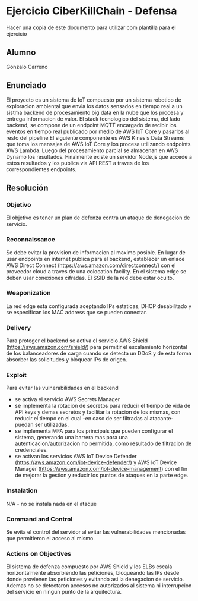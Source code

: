 # Ejercicio CiberKillChain - Defensa

Hacer una copia de este documento para utilizar com plantilla para el ejercicio

## Alumno

Gonzalo Carreno

## Enunciado

El proyecto es un sistema de IoT compuesto por un sistema robotico de exploracion ambiental que envia los datos sensados en tiempo real a un sistma backend de procesamiento big data en la nube que los procesa y entrega informacion de valor. El stack tecnologico del sistema, del lado backend, se compone de un endpoint MQTT encargado de recibir los eventos en tiempo real publicado por medio de AWS IoT Core y pasarlos al resto del pipeline.El siguiente componente es AWS Kinesis Data Streams que toma los mensajes de AWS IoT Core y los procesa utilizando endpoints AWS Lambda. Luego del procesamiento parcial se almacenan en AWS Dynamo los resultados. Finalmente existe un servidor Node.js que accede a estos resultados y los publica via API REST a traves de los correspondientes endpoints.

## Resolución

### Objetivo
El objetivo es tener un plan de defenza contra un ataque de denegacion de servicio.

### Reconnaissance
Se debe evitar la provision de informacion al maximo posible. En lugar de usar endpoints en internet publica para el backend, establecer un enlace AWS Direct Connect (https://aws.amazon.com/directconnect/) con el proveedor cloud a traves de una colocation facility. En el sistema edge se deben usar conexiones cifradas. El SSID de la red debe estar oculto.

### Weaponization
La red edge esta configurada aceptando IPs estaticas, DHCP desabilitado y se especifican los MAC address que se pueden conectar.

### Delivery
Para proteger el backend se activa el servicio AWS Shield (https://aws.amazon.com/shield/) para permitir el escalamiento horizontal de los balanceadores de carga cuando se detecta un DDoS y de esta forma absorber las solicitudes y bloquear IPs de origen.

### Exploit
Para evitar las vulnerabilidades en el backend 
- se activa el servicio AWS Secrets Manager
- se implementa la rotacion de secretos para reducir el tiempo de vida de API keys y demas secretos y facilitar la rotacion de los mismas, con reducir el tiempo en el cual -en caso de ser filtradas al atacante- puedan ser utilizadas.
- se implementa MFA para los principals que pueden configurar el sistema, generando una barrera mas para una autenticacion/autorizacion no permitida, como resultado de filtracion de credenciales.
- se activan los servicios AWS IoT Device Defender (https://aws.amazon.com/iot-device-defender/) y AWS IoT Device Manager (https://aws.amazon.com/iot-device-management) con el fin de mejorar la gestion y reducir los puntos de ataques en la parte edge.

### Instalation
N/A - no se instala nada en el ataque

### Command and Control
Se evita el control del servidor al evitar las vulnerabilidades mencionadas que permitieron el acceso al mismo.

### Actions on Objectives
El sistema de defenza compuesto por AWS Shield y los ELBs escala horizontalmente absorbiendo las peticiones, bloqueando las IPs desde donde provienen las peticiones y evitando asi la denegacion de servicio.
Ademas no se detectaron accesos no autorizados al sistema ni interrupcion del servicio en ningun punto de la arquitectura.
